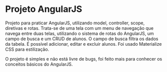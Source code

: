 # Projeto AngularJS
Projeto para praticar AngularJS, utilizando model, controller, scope, diretivas e rotas. Trata-se de uma tela com um menu de navegação que navega entre duas telas, utilizando o sistema de rotas do AngularJS, um campo de busca e um CRUD de alunos. O campo de busca filtra os dados da tabela. É possível adicionar, editar e excluir alunos. Foi usado Materialize CSS para estilização.

O projeto é simples e não está livre de bugs, foi feito mais para conhecer os conceitos básicos do AngularJS.
